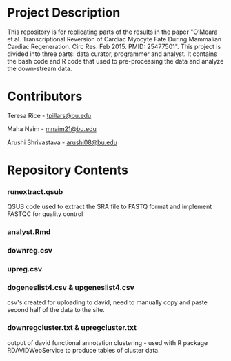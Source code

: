 # Project Description

This repository is for replicating parts of the results in the paper "O’Meara et al. Transcriptional Reversion of Cardiac Myocyte Fate During Mammalian Cardiac Regeneration. Circ Res. Feb 2015. PMID: 25477501". This project is divided into three parts: data curator, programmer and analyst. It contains the bash code and R code that used to pre-processing the data and analyze the down-stream data.

# Contributors

Teresa Rice - tpillars@bu.edu

Maha Naim - mnaim21@bu.edu

Arushi Shrivastava - arushi08@bu.edu

# Repository Contents

### runextract.qsub
QSUB code used to extract the SRA file to FASTQ format and implement FASTQC for quality control

### analyst.Rmd

### downreg.csv

### upreg.csv

### dogeneslist4.csv & upgeneslist4.csv
csv's created for uploading to david, need to manually copy and paste second half of the data to the site.

### downregcluster.txt & upregcluster.txt
output of david functional annotation clustering - used with R package RDAVIDWebService to produce tables of cluster data.
